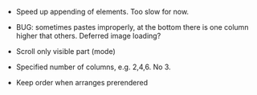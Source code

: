 * Speed up appending of elements. Too slow for now.

* BUG: sometimes pastes improperly, at the bottom there is one column higher that others. Deferred image loading?

* Scroll only visible part (mode)

* Specified number of columns, e.g. 2,4,6. No 3.
* Keep order when arranges prerendered
